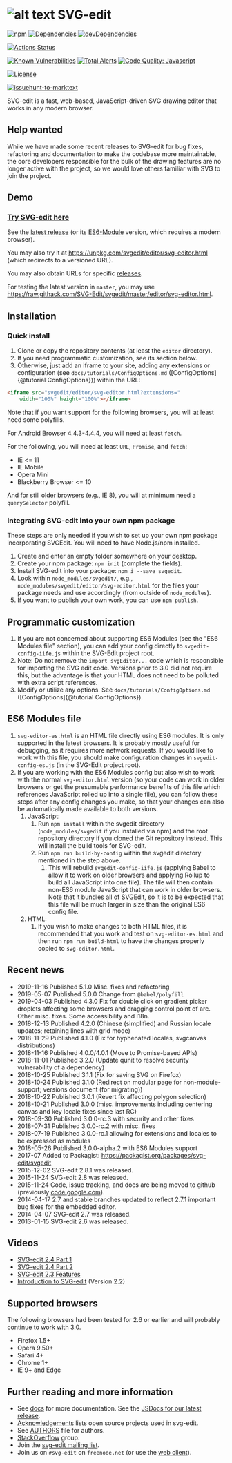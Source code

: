 # ![alt text](https://svg-edit.github.io/svgedit/images/logo48x48.svg "svg-edit logo of a pencil") SVG-edit

[![npm](https://img.shields.io/npm/v/svgedit.svg)](https://www.npmjs.com/package/svgedit)
[![Dependencies](https://img.shields.io/david/SVG-Edit/svgedit.svg)](https://david-dm.org/SVG-Edit/svgedit)
[![devDependencies](https://img.shields.io/david/dev/SVG-Edit/svgedit.svg)](https://david-dm.org/SVG-Edit/svgedit?type=dev)

<!-- [![Actions Status](https://github.com/SVG-Edit/svgedit/workflows/Node%20CI/badge.svg)](https://github.com/SVG-Edit/svgedit/actions) -->
[![Actions Status](https://github.com/SVG-Edit/svgedit/workflows/Coverage/badge.svg)](https://github.com/SVG-Edit/svgedit/actions)

[![Known Vulnerabilities](https://snyk.io/test/github/SVG-Edit/svgedit/badge.svg)](https://snyk.io/test/github/SVG-Edit/svgedit)
[![Total Alerts](https://img.shields.io/lgtm/alerts/g/SVG-Edit/svgedit.svg?logo=lgtm&logoWidth=18)](https://lgtm.com/projects/g/SVG-Edit/svgedit/alerts)
[![Code Quality: Javascript](https://img.shields.io/lgtm/grade/javascript/g/SVG-Edit/svgedit.svg?logo=lgtm&logoWidth=18)](https://lgtm.com/projects/g/SVG-Edit/svgedit/context:javascript)

[![License](https://img.shields.io/npm/l/svgedit.svg)](LICENSE-MIT)

[![issuehunt-to-marktext](https://issuehunt.io/static/embed/issuehunt-button-v1.svg)](https://issuehunt.io/r/SVG-Edit/svgedit)

SVG-edit is a fast, web-based, JavaScript-driven SVG drawing editor that
works in any modern browser.

## Help wanted

While we have made some recent releases to SVG-edit for bug fixes,
refactoring and documentation to make the codebase more maintainable, the
core developers responsible for the bulk of the drawing features are no
longer active with the project, so we would love others familiar with SVG
to join the project.

## Demo

### [Try SVG-edit here](https://svg-edit.github.io/svgedit/releases/latest/editor/svg-editor.html)

See the [latest release](https://svg-edit.github.io/svgedit/releases/latest/editor/svg-editor.html)
(or its [ES6-Module](https://svg-edit.github.io/svgedit/releases/latest/editor/svg-editor-es.html)
version, which requires a modern browser).

You may also try it at <https://unpkg.com/svgedit/editor/svg-editor.html>
(which redirects to a versioned URL).

You may also obtain URLs for specific [releases](https://github.com/SVG-Edit/svgedit/releases).

For testing the latest version in `master`, you may use
<https://raw.githack.com/SVG-Edit/svgedit/master/editor/svg-editor.html>.

## Installation

### Quick install

1. Clone or copy the repository contents (at least the `editor` directory).
1. If you need programmatic customization, see its section below.
1. Otherwise, just add an iframe to your site, adding any extensions or
  configuration (see `docs/tutorials/ConfigOptions.md`
  ([ConfigOptions]{@tutorial ConfigOptions})) within the URL:
```html
<iframe src="svgedit/editor/svg-editor.html?extensions="
    width="100%" height="100%"></iframe>
```

Note that if you want support for the following browsers, you will at least
need some polyfills.

For Android Browser 4.4.3-4.4.4, you will need at least `fetch`.

For the following, you will need at least `URL`, `Promise`, and `fetch`:

- IE <= 11
- IE Mobile
- Opera Mini
- Blackberry Browser <= 10

And for still older browsers (e.g., IE 8), you will at minimum need a
`querySelector` polyfill.

### Integrating SVG-edit into your own npm package

These steps are only needed if you wish to set up your own npm package
incorporating SVGEdit. You will need to have Node.js/npm installed.

1. Create and enter an empty folder somewhere on your desktop.
1. Create your npm package: `npm init` (complete the fields).
1. Install SVG-edit into your package:
  `npm i --save svgedit`.
1. Look within `node_modules/svgedit/`, e.g., `node_modules/svgedit/editor/svg-editor.html`
  for the files your package needs and use accordingly (from outside of
  `node_modules`).
1. If you want to publish your own work, you can use `npm publish`.

## Programmatic customization

1. If you are not concerned about supporting ES6 Modules (see the
  "ES6 Modules file" section), you can add your config directly to
  `svgedit-config-iife.js` within the SVG-Edit project root.
  1. Note: Do not remove the `import svgEditor...` code which is responsible
  for importing the SVG edit code. Versions prior to 3.0 did not require
  this, but the advantage is that your HTML does not need to be polluted
  with extra script references.
1. Modify or utilize any options. See `docs/tutorials/ConfigOptions.md`
  ([ConfigOptions]{@tutorial ConfigOptions}).

## ES6 Modules file

1. `svg-editor-es.html` is an HTML file directly using ES6 modules.
  It is only supported in the latest browsers. It is probably mostly
  useful for debugging, as it requires more network requests.
  If you would like to work with this file, you should make configuration
  changes in `svgedit-config-es.js` (in the SVG-Edit project root).
1. If you are working with the ES6 Modules config but also wish to work with
  the normal `svg-editor.html` version (so your code can work in older
  browsers or get the presumable performance benefits of this file which
  references JavaScript rolled up into a single file), you can follow these
  steps after any config changes you make, so that your changes can also be
  automatically made available to both versions.
    1. JavaScript:
        1. Run `npm install` within the svgedit directory
          (`node_modules/svgedit` if you installed via npm) and the root
          repository directory if you cloned the Git repository instead.
          This will install the build tools for SVG-edit.
        1. Run `npm run build-by-config` within the svgedit directory mentioned
          in the step above.
            1. This will rebuild `svgedit-config-iife.js` (applying Babel to
              allow it to work on older browsers and applying Rollup to build
              all JavaScript into one file). The file will then contain
              non-ES6 module JavaScript that can work in older browsers.
              Note that it bundles all of SVGEdit, so it is to be expected
              that this file will be much larger in size than the original
              ES6 config file.
    1. HTML:
        1. If you wish to make changes to both HTML files, it is recommended that
            you work and test on `svg-editor-es.html` and then run
            `npm run build-html` to have the changes properly copied to
            `svg-editor.html`.

## Recent news

- 2019-11-16 Published 5.1.0 Misc. fixes and refactoring
- 2019-05-07 Published 5.0.0 Change from `@babel/polyfill`
- 2019-04-03 Published 4.3.0 Fix for double click on gradient
    picker droplets affecting some browsers and dragging control
    point of arc. Other misc. fixes. Some accessibility and i18n.
- 2018-12-13 Published 4.2.0 (Chinese (simplified) and Russian locale
    updates; retaining lines with grid mode)
- 2018-11-29 Published 4.1.0 (Fix for hyphenated locales, svgcanvas
    distributions)
- 2018-11-16 Published 4.0.0/4.0.1 (Move to Promise-based APIs)
- 2018-11-01 Published 3.2.0 (Update qunit to resolve security vulnerability
    of a dependency)
- 2018-10-25 Published 3.1.1 (Fix for saving SVG on Firefox)
- 2018-10-24 Published 3.1.0 (Redirect on modular page for non-module-support;
  versions document (for migrating))
- 2018-10-22 Published 3.0.1 (Revert fix affecting polygon selection)
- 2018-10-21 Published 3.0.0 (misc. improvements including centering canvas and
  key locale fixes since last RC)
- 2018-09-30 Published 3.0.0-rc.3 with security and other fixes
- 2018-07-31 Published 3.0.0-rc.2 with misc. fixes
- 2018-07-19 Published 3.0.0-rc.1 allowing for extensions and locales to be
  expressed as modules
- 2018-05-26 Published 3.0.0-alpha.2 with ES6 Modules support
- 2017-07 Added to Packagist: https://packagist.org/packages/svg-edit/svgedit
- 2015-12-02 SVG-edit 2.8.1 was released.
- 2015-11-24 SVG-edit 2.8 was released.
- 2015-11-24 Code, issue tracking, and docs are being moved to github
    (previously [code.google.com](https://code.google.com/p/svg-edit)).
- 2014-04-17 2.7 and stable branches updated to reflect 2.7.1 important bug
    fixes for the embedded editor.
- 2014-04-07 SVG-edit 2.7 was released.
- 2013-01-15 SVG-edit 2.6 was released.

## Videos

  * [SVG-edit 2.4 Part 1](https://www.youtube.com/watch?v=zpC7b1ZJvvM)
  * [SVG-edit 2.4 Part 2](https://www.youtube.com/watch?v=mDzZEoGUDe8)
  * [SVG-edit 2.3 Features](https://www.youtube.com/watch?v=RVIcIy5fXOc)
  * [Introduction to SVG-edit](https://www.youtube.com/watch?v=ZJKmEI06YiY) (Version 2.2)

## Supported browsers

The following browsers had been tested for 2.6 or earlier and will
probably continue to work with 3.0.

- Firefox 1.5+
- Opera 9.50+
- Safari 4+
- Chrome 1+
- IE 9+ and Edge

## Further reading and more information

 * See [docs](docs/) for more documentation. See the
    [JSDocs for our latest release](https://svg-edit.github.io/svgedit/releases/latest/docs/jsdoc/index.html).
 * [Acknowledgements](docs/Acknowledgements.md) lists open source projects
    used in svg-edit.
 * See [AUTHORS](AUTHORS) file for authors.
 * [StackOverflow](https://stackoverflow.com/tags/svg-edit) group.
 * Join the [svg-edit mailing list](https://groups.google.com/forum/#!forum/svg-edit).
 * Join us on `#svg-edit` on `freenode.net` (or use the
    [web client](https://webchat.freenode.net/?channels=svg-edit)).
